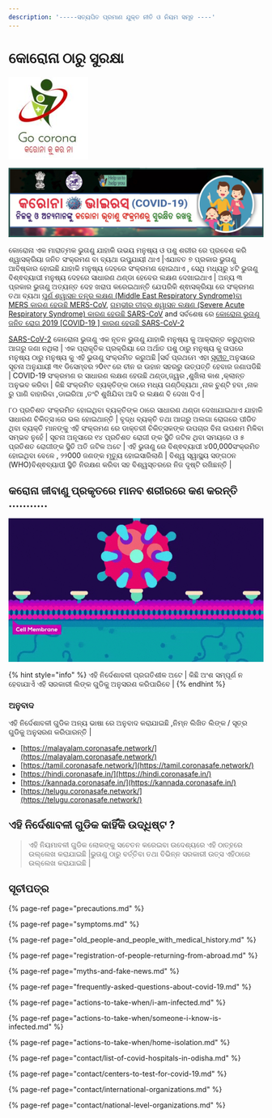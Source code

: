 ```yaml
---
description: '-----ସତ୍ୟପିତ ପ୍ରମାଣ ଯୁକ୍ତ ନୀତି ଓ ନିୟମ ସମୂହ ----'
---
```


# କୋରୋନା ଠାରୁ ସୁରକ୍ଷା

![](.gitbook/assets/coronaku-kar-na.JPG)

![](.gitbook/assets/corona2.jpg)

କୋରୋନା ଏକ ମାରାତ୍ମକ ଭୁତାଣୁ ଯାହାକି ଉଭୟ ମନୁଷ୍ୟ ଓ ପଶୁ ଶରୀର ରେ ପ୍ରବେଶ କରି ଶ୍ୱାସକ୍ରିୟା ଜନିତ ସଂକ୍ରମଣ ବା ବ୍ୟଥା ଉପୁଯାୟୀ ଥାଏ \|ଏଯାବତ ୭ ପ୍ରକାର ଭୁତାଣୁ ଆବିଷ୍କାର ହୋଇଛି ଯାହାକି ମନୁଷ୍ୟ ଦେହରେ ସଂକ୍ରମଣ ହୋଇଥାଏ , ସେଥି ମଧ୍ୟରୁ ୪ଟି ଭୁତାଣୁ ବିଶ୍ଵବ୍ୟାପୀ ମନୁଷ୍ୟ ଦେହରେ ସାଧାରଣ ଥଣ୍ଡା ହେବେର ଲକ୍ଷଣ  ଦେଖାଇଥାଏ \| ଅନ୍ୟ ୩ ପ୍ରକାର ଭୁତାଣୁ ଅତ୍ୟନ୍ତ ଦେହ ଖରାପ କରେଇଥାନ୍ତି ଯେପରିକି ଶ୍ଵାସକ୍ରିୟା ରେ ସଂକ୍ରମଣ ତଥା ବ୍ୟଥା [ପୁର୍ଣ ଶ୍ୱାସନ ତନ୍ତ୍ର ଲକ୍ଷଣ \(Middle East Respiratory Syndrome\)ବା MERS କାରଣ ହେଉଛି MERS-CoV](https://www.who.int/emergencies/mers-cov/en/), [ଗମ୍ଭୀର ତୀବ୍ର ଶ୍ୱାସନ ଲକ୍ଷଣ \(Severe Acute Respiratory Syndrome\) କାରଣ ହେଉଛି SARS-CoV](https://www.who.int/csr/sars/en/) and ସର୍ବଶେଷ ରେ [କୋରୋନା ଭୁତାଣୁ ଜନିତ ରୋଗ 2019 \[COVID-19 \] କାରଣ ହେଉଛି SARS-CoV-2](https://www.cdc.gov/coronavirus/2019-ncov/index.html)

[SARS-CoV-2](https://www.who.int/emergencies/diseases/novel-coronavirus-2019) କୋରୋନା ଭୁତାଣୁ ଏକ ନୂତନ ଭୁତାଣୁ ଯାହାକି ମନୁଷ୍ୟ କୁ ଆକ୍ରାନ୍ତ କରୁଥିବାର ଆଗରୁ ଜଣା ନଥିଲା \| ଏକ ପ୍ରାକୃତିକ ପ୍ରକ୍ରିୟା ରେ ଅର୍ଥାତ ପଶୁ ଠାରୁ ମନୁଷ୍ୟ କୁ ତାପରେ ମନୁଷ୍ୟ ଠାରୁ ମନୁଷ୍ୟ କୁ ଏହି ଭୁତାଣୁ ସଂକ୍ରମିତ କରୁଅଛି \|ସର୍ବ ପ୍ରଥମେ ଏହା [ସୂଚୀତ ](https://www.who.int/csr/don/05-january-2020-pneumonia-of-unkown-cause-china/en/) ଅନୁସାରେ ସୂଚନା ଅନୁଯାୟୀ ୩୧ ଡିସେମ୍ବର ୨0୧୯ ରେ ଚୀନ ର ଊହାନ ସହରରୁ ଉତ୍ପତ୍ତି ହେବାର ଜଣାପଡିଛି \| COVID-19 ସଂକ୍ରମଣ ର ସାଧାରଣ ଲକ୍ଷଣ ହେଉଛି ଥଣ୍ଡା,ଜ୍ୱର ,ଶୁଖିଲା କାଶ ,କ୍ଲାନ୍ତ ଅନୁଭବ କରିବା \| କିଛି ସଂକ୍ରମିତ ବ୍ୟକ୍ତିଙ୍କ ଠାରେ ମଧ୍ୟ ଗଣ୍ଠିବ୍ୟଥା ,ନାକ ଚୁଣ୍ଟି ହବା ,ନାକ ରୁ ପାଣି ବାହାରିବା ,ଡାଇରିଆ ,ତଂଟି ଶୁଖିଯିବା ଆଦି ର ଲକ୍ଷଣ ବି ଦେଖା ଦିଏ \|

୮୦ ପ୍ରତିଶତ ସଂକ୍ରମିତ ହୋଇଥିବା ବ୍ୟକ୍ତିଙ୍କ ଠାରେ ସାଧାରଣ ଥଣ୍ଡା ଦେଖାଯାଇଥାଏ ଯାହାକି ସାଧାରଣ ଚିକିତ୍ସ।ରେ ଭଲ ହୋଇଥାନ୍ତି \| ବୃଦ୍ଧ ବ୍ୟକ୍ତି ତଥା ଆଗରୁ ଅଲଗା ରୋଗରେ ପୀଡିତ ଥିବା ବ୍ୟକ୍ତି ମାନଙ୍କୁ ଏହି ସଂକ୍ରମଣ ରେ ଡାକ୍ତରୀ ଚିକିତ୍ସକଙ୍କ ଉପଚାର ବିନା ଉପଶମ ମିଳିବା ସମ୍ଭବ ନୁହେଁ \| ସୂଚନା ଅନୂସାରେ ୧୪ ପ୍ରତିଶତ ରୋଗୀ ଙ୍କ ସ୍ଥିତି ଜଟିଳ ଥିବା ସମୟରେ ଓ ୫ ପ୍ରତିଶତ ରୋଗୀଙ୍କ ସ୍ଥିତି ଅତି ଜଟିଳ ଅଟେ \| ଏହି ଭୁତାଣୁ ରେ ବିଶ୍ଵବ୍ୟାପୀ ୪00,000ସଂକ୍ରମିତ ହୋଇଥିବା ବେଳେ , ୨୨000 ଜଣଙ୍କ ମୃତ୍ୟୁ ହୋଇସାରିଲାଣି \| ବିଶ୍ୱ ସ୍ୱାସ୍ଥ୍ୟ ସଙ୍ଗଠନ \(WHO\)ବିଶ୍ଵବ୍ୟାପୀ ସ୍ଥିତି ନିରକ୍ଷଣ କରିବା ସହ ବିଶ୍ୱସ୍ତରରେ ନିଜ ଦୃଷ୍ଟି ରଖିଛନ୍ତି \|

## କରୋନା ଜୀବାଣୁ ପ୍ରକୃତରେ ମାନବ ଶରୀରରେ କଣ କରନ୍ତି ...........

![](.gitbook/assets/coronavirus-animation%20%281%29.gif)



{% hint style="info" %}
ଏହି ନିର୍ଦେଶାବଳୀ ପ୍ରଗତିଶୀଳ ଅଟେ \| କିଛି ଅଂଶ ସମ୍ପୂର୍ଣ ନ ହେବାଯାଏଁ ଏହି ସରକାରୀ ଲିଙ୍କ ଗୁଡିକୁ ଅନୁସରଣ କରିପାରିବେ \|
{% endhint %}

### ଅନୁବାଦ

ଏହି ନିର୍ଦେଶାବଳୀ ଗୁଡିକ ଅନ୍ୟ ଭାଷା ରେ ଅନୁବାଦ କରାଯାଇଛି ,ନିମ୍ନ ଲିଖିତ ଲିଙ୍କ / ସୂତ୍ର ଗୁଡିକୁ ଅନୁସରଣ କରିପାରନ୍ତି \|

* [https://malayalam.coronasafe.network/](https://malayalam.coronasafe.network/)
* [https://tamil.coronasafe.network/](https://tamil.coronasafe.network/)
* [https://hindi.coronasafe.in/](https://hindi.coronasafe.in/)
* [https://kannada.coronasafe.in/](https://kannada.coronasafe.in/)
* [https://telugu.coronasafe.network/](https://telugu.coronasafe.network/)

## ଏହି ନିର୍ଦେଶାବଳୀ ଗୁଡିକ କାହିଁକି ଉଦ୍ଧିଷ୍ଟ ?

> ଏହି ନିୟମାବଳୀ ଗୁଡିକ ଲୋକଙ୍କୁ ସଚେତନ କରେଇବା ଉଦେଶ୍ୟରେ ଏହି ଠାତ୍ହରେ ଉଲ୍ଲେଖ କରାଯାଇଛି \|ଭୁତାଣୁ ଠାରୁ ବର୍ତ୍ତିବା ତଥା ବିଭିନ୍ନ ସରକାରୀ ଉତ୍ସ ଏହିଠାରେ ଉଲ୍ଲେଖ କରାଯାଇଛି \|

## ସୂଚୀପତ୍ର 

{% page-ref page="precautions.md" %}

{% page-ref page="symptoms.md" %}

{% page-ref page="old\_people-and\_people\_with\_medical\_history.md" %}

{% page-ref page="registration-of-people-returning-from-abroad.md" %}

{% page-ref page="myths-and-fake-news.md" %}

{% page-ref page="frequently-asked-questions-about-covid-19.md" %}

{% page-ref page="actions-to-take-when/i-am-infected.md" %}

{% page-ref page="actions-to-take-when/someone-i-know-is-infected.md" %}

{% page-ref page="actions-to-take-when/home-isolation.md" %}

{% page-ref page="contact/list-of-covid-hospitals-in-odisha.md" %}

{% page-ref page="contact/centers-to-test-for-covid-19.md" %}

{% page-ref page="contact/international-organizations.md" %}

{% page-ref page="contact/national-level-organizations.md" %}







